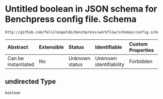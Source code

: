 # Untitled boolean in JSON schema for Benchpress config file. Schema

```txt
http://github.com/felixleopoldo/benchpress/workflow/schemas/config.schema.json#/definitions/bnlearn_pcstable/properties/undirected
```



| Abstract            | Extensible | Status         | Identifiable            | Custom Properties | Additional Properties | Access Restrictions | Defined In                                                        |
| :------------------ | :--------- | :------------- | :---------------------- | :---------------- | :-------------------- | :------------------ | :---------------------------------------------------------------- |
| Can be instantiated | No         | Unknown status | Unknown identifiability | Forbidden         | Allowed               | none                | [config.schema.json\*](config.schema.json "open original schema") |

## undirected Type

`boolean`
